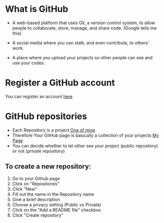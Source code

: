 # What is GitHub

- A web-based platform that uses Git, a version control system, to allow people to collaborate, store, manage, and share code. (Google tells me this)

- A social media where you can stalk, and even contribute, to others' work.

- A place where you upload your projects so other people can see and use your codes.

# Register a GitHub account

You can register an account [here](https://github.com/signup)

# GitHub repositories

- Each Repository is a project [One of mine](https://github.com/phucvu-nyu/Introduction-to-statistical-learning)
- Therefore Your GitHub page is basically a collection of your projects [My Page](https://github.com/phucvu-nyu)
- You can decide whether to let other see your project (public repository) or not (private repository)

## To create a new repository:

1. Go to your Github page
2. Click on "Repositories"
3. Click "New"
4. Fill out the name in the Repository name
5. Give a brief description
6. Choose a privacy setting (Public vs Private)
7. Click on the "Add a README file" checkbox
8. Click "Create repository"


